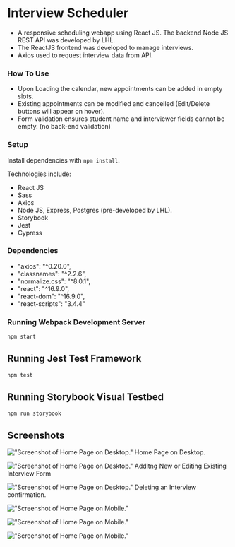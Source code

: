 # Interview Scheduler


- A responsive scheduling webapp using React JS. The backend Node JS REST API was developed by LHL. 
- The ReactJS frontend was developed to manage interviews.
- Axios used to request interview data from API.

### How To Use

- Upon Loading the calendar, new appointments can be added in empty slots.
- Existing appointments can be modified and cancelled (Edit/Delete buttons will appear on hover).
- Form validation ensures student name and interviewer fields cannot be empty. (no back-end validation)

### Setup

Install dependencies with `npm install`.

Technologies include:

- React JS
- Sass
- Axios
- Node JS, Express, Postgres (pre-developed by LHL).
- Storybook
- Jest
- Cypress

### Dependencies

- "axios": "^0.20.0",
- "classnames": "^2.2.6",
- "normalize.css": "^8.0.1",
- "react": "^16.9.0",
- "react-dom": "^16.9.0",
- "react-scripts": "3.4.4"

### Running Webpack Development Server

```sh
npm start
```

## Running Jest Test Framework

```sh
npm test
```

## Running Storybook Visual Testbed

```sh
npm run storybook
```


## Screenshots

!["Screenshot of Home Page on Desktop."](https://github.com/aingarant/scheduler/blob/master/docs/img/desktop_1.png)
Home Page on Desktop.  

!["Screenshot of Home Page on Desktop."](https://github.com/aingarant/scheduler/blob/master/docs/img/desktop_2.png)
Additng New or Editing Existing Interview Form

!["Screenshot of Home Page on Desktop."](https://github.com/aingarant/scheduler/blob/master/docs/img/desktop_3.png)
Deleting an Interview confirmation.

!["Screenshot of Home Page on Mobile."](https://github.com/aingarant/scheduler/blob/master/docs/img/mobile_1.png)

!["Screenshot of Home Page on Mobile."](https://github.com/aingarant/scheduler/blob/master/docs/img/mobile_2.png)

!["Screenshot of Home Page on Mobile."](https://github.com/aingarant/scheduler/blob/master/docs/img/mobile_3.png)

